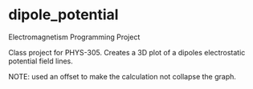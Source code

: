# dipole_potential
Electromagnetism Programming Project

Class project for PHYS-305. Creates a 3D plot of a dipoles electrostatic potential field lines.

NOTE: used an offset to make the calculation not collapse the graph.

